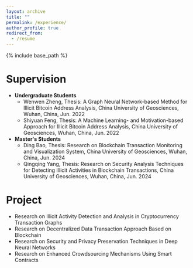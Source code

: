 ```yaml
---
layout: archive
title: ""
permalink: /experience/
author_profile: true
redirect_from:
  - /resume
---
```


{% include base_path %}

# Supervision

* **Undergraduate Students**
  * Wenwen Zheng, Thesis: A Graph Neural Network-based Method for Illicit Bitcoin Address Analysis, China University of Geosciences, Wuhan, China, Jun. 2022
  * Shiyuan Feng, Thesis: A Machine Learning- and Motivation-based Approach for Illicit Bitcoin Address Analysis, China University of Geosciences, Wuhan, China, Jun. 2022
* **Master's Students**
  * Ding Bao, Thesis: Research on Blockchain Transaction Monitoring and Visualization System, China University of Geosciences, Wuhan, China, Jun. 2024
  * Qingqing Yang, Thesis: Research on Security Analysis Techniques for Detecting Illicit Activities in Blockchain Transactions, China University of Geosciences, Wuhan, China, Jun. 2024
 

# Project

* Research on Illicit Activity Detection and Analysis in Cryptocurrency Transaction Graphs<br /> 
* Research on Decentralized Data Transaction Approach Based on Blockchain<br /> 
* Research on Security and Privacy Preservation Techniques in Deep Neural Networks<br /> 
* Research on Enhanced Crowdsourcing Mechanisms Using Smart Contracts

<!-- # Intership -->


  
